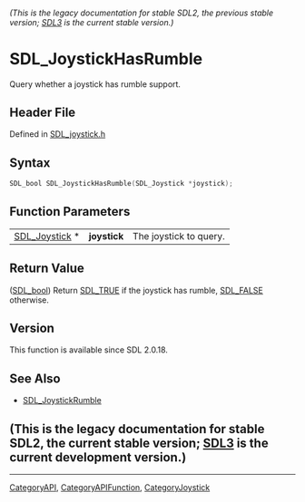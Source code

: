 ###### (This is the legacy documentation for stable SDL2, the previous stable version; [SDL3](https://wiki.libsdl.org/SDL3/) is the current stable version.)
# SDL_JoystickHasRumble

Query whether a joystick has rumble support.

## Header File

Defined in [SDL_joystick.h](https://github.com/libsdl-org/SDL/blob/SDL2/include/SDL_joystick.h)

## Syntax

```c
SDL_bool SDL_JoystickHasRumble(SDL_Joystick *joystick);
```

## Function Parameters

|                                |              |                        |
| ------------------------------ | ------------ | ---------------------- |
| [SDL_Joystick](SDL_Joystick) * | **joystick** | The joystick to query. |

## Return Value

([SDL_bool](SDL_bool)) Return [SDL_TRUE](SDL_TRUE) if the joystick has
rumble, [SDL_FALSE](SDL_FALSE) otherwise.

## Version

This function is available since SDL 2.0.18.

## See Also

- [SDL_JoystickRumble](SDL_JoystickRumble)


## (This is the legacy documentation for stable SDL2, the current stable version; [SDL3](https://wiki.libsdl.org/SDL3/) is the current development version.)



----
[CategoryAPI](CategoryAPI), [CategoryAPIFunction](CategoryAPIFunction), [CategoryJoystick](CategoryJoystick)

